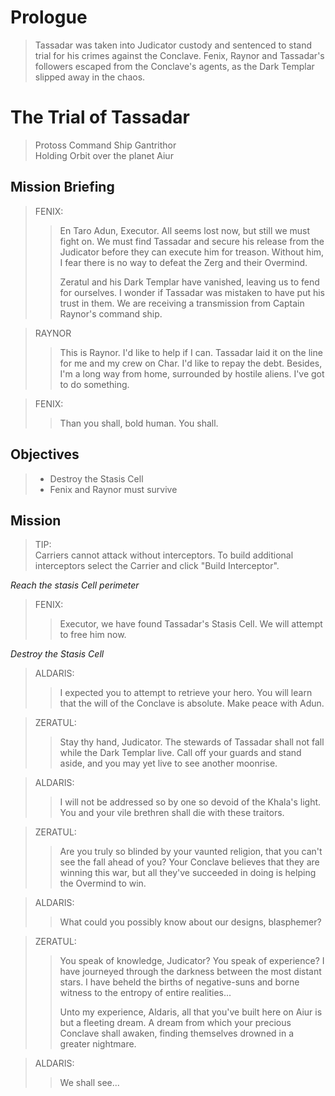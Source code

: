 # Prologue

> Tassadar was taken into Judicator custody and sentenced to stand trial for his crimes against the Conclave. Fenix, Raynor and Tassadar's followers escaped from the Conclave's agents, as the Dark Templar slipped away in the chaos.

# The Trial of Tassadar

> Protoss Command Ship Gantrithor  
> Holding Orbit over the planet Aiur

## Mission Briefing

> FENIX:
>> En Taro Adun, Executor. All seems lost now, but still we must fight on. We must find Tassadar and secure his release from the Judicator before they can execute him for treason. Without him, I fear there is no way to defeat the Zerg and their Overmind.
>>
>> Zeratul and his Dark Templar have vanished, leaving us to fend for ourselves. I wonder if Tassadar was mistaken to have put his trust in them. We are receiving a transmission from Captain Raynor's command ship.

> RAYNOR
>> This is Raynor. I'd like to help if I can. Tassadar laid it on the line for me and my crew on Char. I'd like to repay the debt. Besides, I'm a long way from home, surrounded by hostile aliens. I've got to do something.

> FENIX:
>> Than you shall, bold human. You shall.

## Objectives

> - Destroy the Stasis Cell
> - Fenix and Raynor must survive

## Mission

> TIP:  
> Carriers cannot attack without interceptors. To build additional interceptors select the Carrier and click "Build Interceptor".

_Reach the stasis Cell perimeter_

> FENIX:
>> Executor, we have found Tassadar's Stasis Cell. We will attempt to free him now.

_Destroy the Stasis Cell_

> ALDARIS:
>> I expected you to attempt to retrieve your hero. You will learn that the will of the Conclave is absolute. Make peace with Adun.

> ZERATUL:
>> Stay thy hand, Judicator. The stewards of Tassadar shall not fall while the Dark Templar live. Call off your guards and stand aside, and you may yet live to see another moonrise.

> ALDARIS:
>> I will not be addressed so by one so devoid of the Khala's light. You and your vile brethren shall die with these traitors.

> ZERATUL:
>> Are you truly so blinded by your vaunted religion, that you can't see the fall ahead of you? Your Conclave believes that they are winning this war, but all they've succeeded in doing is helping the Overmind to win.

> ALDARIS:
>> What could you possibly know about our designs, blasphemer?

> ZERATUL:
>> You speak of knowledge, Judicator? You speak of experience? I have journeyed through the darkness between the most distant stars. I have beheld the births of negative-suns and borne witness to the entropy of entire realities...
>>
>> Unto my experience, Aldaris, all that you've built here on Aiur is but a fleeting dream. A dream from which your precious Conclave shall awaken, finding themselves drowned in a greater nightmare.

> ALDARIS:
>> We shall see...